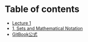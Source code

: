 # Table of contents

* [Lecture 1](README.md)
* [1, Sets and Mathematical Notation](<README (1).md>)
* [GitBook公式](gitbook-gong-shi.md)

